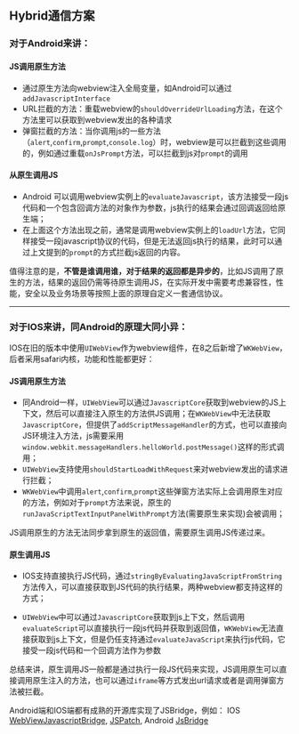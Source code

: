 [meta]: <mobile> (title: 'Hybrid通信方案', keywords: 'hybrid, jsbridge, message, native')

## Hybrid通信方案

### 对于Android来讲：

#### JS调用原生方法
* 通过原生方法向webview注入全局变量，如Android可以通过`addJavascriptInterface`
* URL拦截的方法：重载webview的`shouldOverrideUrlLoading`方法，在这个方法里可以获取到webview发出的各种请求
* 弹窗拦截的方法：当你调用js的一些方法（`alert`,`confirm`,`prompt`,`console.log`）时，webview是可以拦截到这些调用的，例如通过重载`onJsPrompt`方法，可以拦截到js对`prompt`的调用

#### 从原生调用JS
* Android 可以调用webview实例上的`evaluateJavascript`，该方法接受一段js代码和一个包含回调方法的对象作为参数，js执行的结果会通过回调返回给原生端；
* 在上面这个方法出现之前，通常是调用webview实例上的`loadUrl`方法，它同样接受一段javascript协议的代码，但是无法返回js执行的结果，此时可以通过上文提到的`prompt`的方式拦截js返回的内容。

值得注意的是，**不管是谁调用谁，对于结果的返回都是异步的**，比如JS调用了原生的方法，结果的返回仍需等待原生调用JS，在实际开发中需要考虑兼容性，性能，安全以及业务场景等按照上面的原理自定义一套通信协议。

------

### 对于IOS来讲，同Android的原理大同小异：

IOS在旧的版本中使用`UIWebView`作为webview组件，在8之后新增了`WKWebView`，后者采用safari内核，功能和性能都更好：

#### JS调用原生方法
* 同Android一样，`UIWebView`可以通过`JavascriptCore`获取到webview的JS上下文，然后可以直接注入原生的方法供JS调用；在`WKWebView`中无法获取`JavascriptCore`，但提供了`addScriptMessageHandler`的方式，也可以直接向JS环境注入方法，js需要采用`window.webkit.messageHandlers.helloWorld.postMessage()`这样的形式调用；
* `UIWebView`支持使用`shouldStartLoadWithRequest`来对webview发出的请求进行拦截；
* `WKWebView`中调用`alert`,`confirm`,`prompt`这些弹窗方法实际上会调用原生对应的方法，例如对于`prompt`方法来说，原生的`runJavaScriptTextInputPanelWithPrompt`方法(需要原生来实现)会被调用；

JS调用原生的方法无法同步拿到原生的返回值，需要原生调用JS传递过来。

#### 原生调用JS
* IOS支持直接执行JS代码，通过`stringByEvaluatingJavaScriptFromString`方法传入，可以直接获取到JS代码的执行结果，两种webview都支持这样的方式；

* `UIWebView`中可以通过`JavascriptCore`获取到js上下文，然后调用`evaluateScript`可以直接执行一段js代码并获取到返回值，`WKWebView`无法直接获取到js上下文，但是仍任支持通过`evaluateJavaScript`来执行js代码，它接受一段js代码和一个回调方法作为参数

总结来讲，原生调用JS一般都是通过执行一段JS代码来实现，JS调用原生可以直接调用原生注入的方法，也可以通过`iframe`等方式发出url请求或者是调用弹窗方法被拦截。

Android端和IOS端都有成熟的开源库实现了JSBridge，例如：
IOS [WebViewJavascriptBridge](https://github.com/marcuswestin/WebViewJavascriptBridge), [JSPatch](https://github.com/bang590/JSPatch), Android [JsBridge](https://github.com/lzyzsd/JsBridge)
